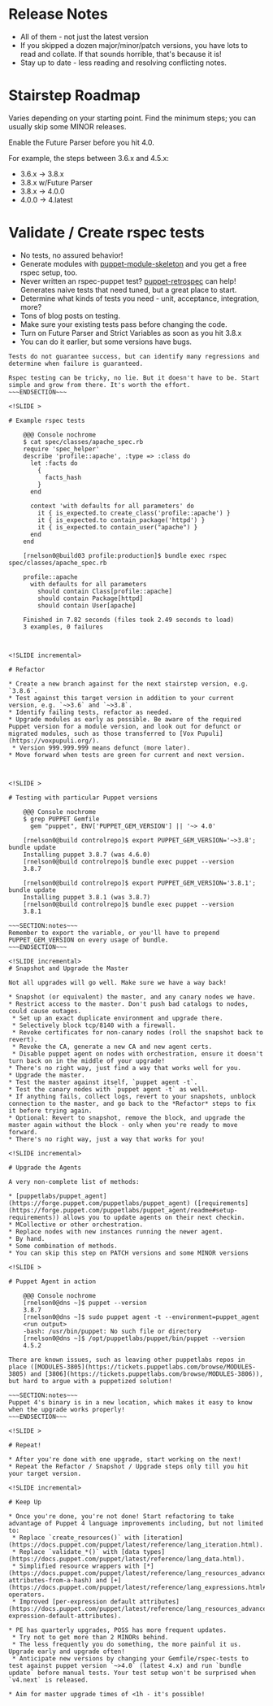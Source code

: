<!SLIDE >

# Release Notes

* All of them - not just the latest version
* If you skipped a dozen major/minor/patch versions, you have lots to read and collate. If that sounds horrible, that's because it is!
* Stay up to date - less reading and resolving conflicting notes.


<!SLIDE >

# Stairstep Roadmap

Varies depending on your starting point. Find the minimum steps; you can usually skip some MINOR releases.

Enable the Future Parser before you hit 4.0.

For example, the steps between 3.6.x and 4.5.x:

* 3.6.x -> 3.8.x
* 3.8.x w/Future Parser
* 3.8.x -> 4.0.0
* 4.0.0 -> 4.latest


<!SLIDE incremental>

# Validate / Create rspec tests

* No tests, no assured behavior!
* Generate modules with [puppet-module-skeleton](https://github.com/garethr/puppet-module-skeleton/blob/master/skeleton/.travis.yml) and you get a free rspec setup, too.
* Never written an rspec-puppet test? [puppet-retrospec](https://github.com/nwops/puppet-retrospec) can help! Generates naive tests that need tuned, but a great place to start.
* Determine what kinds of tests you need - unit, acceptance, integration, more?
* Tons of blog posts on testing.
* Make sure your existing tests pass before changing the code.
* Turn on Future Parser and Strict Variables as soon as you hit 3.8.x
 * You can do it earlier, but some versions have bugs.


~~~SECTION:notes~~~
Tests do not guarantee success, but can identify many regressions and determine when failure is guaranteed.

Rspec testing can be tricky, no lie. But it doesn't have to be. Start simple and grow from there. It's worth the effort.
~~~ENDSECTION~~~

<!SLIDE >

# Example rspec tests

    @@@ Console nochrome
    $ cat spec/classes/apache_spec.rb
    require 'spec_helper'
    describe 'profile::apache', :type => :class do
      let :facts do
        {
          facts_hash
        }
      end
    
      context 'with defaults for all parameters' do
        it { is_expected.to create_class('profile::apache') }
        it { is_expected.to contain_package('httpd') }
        it { is_expected.to contain_user("apache") }
      end
    end

    [rnelson0@build03 profile:production]$ bundle exec rspec spec/classes/apache_spec.rb
    
    profile::apache
      with defaults for all parameters
        should contain Class[profile::apache]
        should contain Package[httpd]
        should contain User[apache]

    Finished in 7.82 seconds (files took 2.49 seconds to load)
    3 examples, 0 failures



<!SLIDE incremental>

# Refactor

* Create a new branch against for the next stairstep version, e.g. `3.8.6`.
* Test against this target version in addition to your current version, e.g. `~>3.6` and `~>3.8`.
* Identify failing tests, refactor as needed.
* Upgrade modules as early as possible. Be aware of the required Puppet version for a module version, and look out for defunct or migrated modules, such as those transferred to [Vox Pupuli](https://voxpupuli.org/).
 * Version 999.999.999 means defunct (more later).
* Move forward when tests are green for current and next version.



<!SLIDE >

# Testing with particular Puppet versions

    @@@ Console nochrome
    $ grep PUPPET Gemfile
      gem "puppet", ENV['PUPPET_GEM_VERSION'] || '~> 4.0'

    [rnelson0@build controlrepo]$ export PUPPET_GEM_VERSION='~>3.8'; bundle update
    Installing puppet 3.8.7 (was 4.6.0)
    [rnelson0@build controlrepo]$ bundle exec puppet --version
    3.8.7

    [rnelson0@build controlrepo]$ export PUPPET_GEM_VERSION='3.8.1'; bundle update
    Installing puppet 3.8.1 (was 3.8.7)
    [rnelson0@build controlrepo]$ bundle exec puppet --version
    3.8.1

~~~SECTION:notes~~~
Remember to export the variable, or you'll have to prepend PUPPET_GEM_VERSION on every usage of bundle.
~~~ENDSECTION~~~

<!SLIDE incremental>
# Snapshot and Upgrade the Master

Not all upgrades will go well. Make sure we have a way back!

* Snapshot (or equivalent) the master, and any canary nodes we have.
* Restrict access to the master. Don't push bad catalogs to nodes, could cause outages.
 * Set up an exact duplicate environment and upgrade there.
 * Selectively block tcp/8140 with a firewall.
 * Revoke certificates for non-canary nodes (roll the snapshot back to revert).
 * Revoke the CA, generate a new CA and new agent certs.
 * Disable puppet agent on nodes with orchestration, ensure it doesn't turn back on in the middle of your upgrade!
* There's no right way, just find a way that works well for you.
* Upgrade the master.
* Test the master against itself, `puppet agent -t`.
* Test the canary nodes with `puppet agent -t` as well.
* If anything fails, collect logs, revert to your snapshots, unblock connection to the master, and go back to the *Refactor* steps to fix it before trying again.
* Optional: Revert to snapshot, remove the block, and upgrade the master again without the block - only when you're ready to move forward.
* There's no right way, just a way that works for you!

<!SLIDE incremental>

# Upgrade the Agents

A very non-complete list of methods:

* [puppetlabs/puppet_agent](https://forge.puppet.com/puppetlabs/puppet_agent) ([requirements](https://forge.puppet.com/puppetlabs/puppet_agent/readme#setup-requirements)) allows you to update agents on their next checkin.
* MCollective or other orchestration.
* Replace nodes with new instances running the newer agent.
* By hand.
* Some combination of methods.
* You can skip this step on PATCH versions and some MINOR versions

<!SLIDE >

# Puppet Agent in action

    @@@ Console nochrome
    [rnelson0@dns ~]$ puppet --version
    3.8.7
    [rnelson0@dns ~]$ sudo puppet agent -t --environment=puppet_agent
    <run output>
    -bash: /usr/bin/puppet: No such file or directory
    [rnelson0@dns ~]$ /opt/puppetlabs/puppet/bin/puppet --version
    4.5.2

There are known issues, such as leaving other puppetlabs repos in place ([MODULES-3805](https://tickets.puppetlabs.com/browse/MODULES-3805) and [3806](https://tickets.puppetlabs.com/browse/MODULES-3806)), but hard to argue with a puppetized solution!

~~~SECTION:notes~~~
Puppet 4's binary is in a new location, which makes it easy to know when the upgrade works properly!
~~~ENDSECTION~~~

<!SLIDE >

# Repeat!

* After you're done with one upgrade, start working on the next!
* Repeat the Refactor / Snapshot / Upgrade steps only till you hit your target version.

<!SLIDE incremental>

# Keep Up

* Once you're done, you're not done! Start refactoring to take advantage of Puppet 4 language improvements including, but not limited to:
 * Replace `create_resources()` with [iteration](https://docs.puppet.com/puppet/latest/reference/lang_iteration.html).
 * Replace `validate_*()` with [data types](https://docs.puppet.com/puppet/latest/reference/lang_data.html).
 * Simplified resource wrappers with [*](https://docs.puppet.com/puppet/latest/reference/lang_resources_advanced.html#setting-attributes-from-a-hash) and [+](https://docs.puppet.com/puppet/latest/reference/lang_expressions.html#merging) operators.
 * Improved [per-expression default attributes](https://docs.puppet.com/puppet/latest/reference/lang_resources_advanced.html#per-expression-default-attributes).

* PE has quarterly upgrades, POSS has more frequent updates.
 * Try not to get more than 2 MINORs behind.
 * The less frequently you do something, the more painful it us. Upgrade early and upgrade often!
 * Anticipate new versions by changing your Gemfile/rspec-tests to test against puppet version `~>4.0` (latest 4.x) and run `bundle update` before manual tests. Your test setup won't be surprised when `v4.next` is released.

* Aim for master upgrade times of <1h - it's possible!

